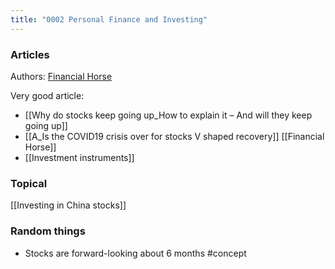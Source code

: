 ```yaml
---
title: "0002 Personal Finance and Investing"
---
```



### Articles
Authors:
[Financial Horse](notes/Financial%20Horse.md)

Very good article:
- [[Why do stocks keep going up_How to explain it – And will they keep going up]]
- [[A_Is the COVID19 crisis over for stocks V shaped recovery]] [[Financial Horse]]
- [[Investment instruments]]

### Topical
[[Investing in China stocks]]

### Random things
- Stocks are forward-looking about 6 months #concept 